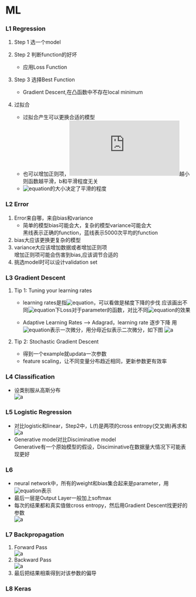 # ML  
### L1  Regression
1. Step 1 选一个model  
2. Step 2 判断function的好坏   
    - 应用Loss Function  
3. Step 3 选择Best Function  
    - Gradient Descent,在凸函数中不存在local minimum  

4. 过拟合  
    - 过拟合产生可以更换合适的模型    
    - 也可以增加正则项，![equation](http://latex.codecogs.com/gif.latex?$W_i$)越小则函数越平滑，b和平滑程度无关
    - ![equation](http://latex.codecogs.com/gif.latex?$\lambda$)的大小决定了平滑的程度  

### L2  Error
1. Error来自哪，来自bias和variance 
    -  简单的模型bias可能会大，复杂的模型variance可能会大  
    黑线表示正确的function，蓝线表示5000次平均的function  
2. bias大应该更换更复杂的模型 
3. variance大应该增加数据或者增加正则项  
    增加正则项可能会伤害到bias,应该调节合适的 
4. 挑选model时可以设计validation set  

### L3 Gradient Descent
1. Tip 1: Tuning your learning rates  

	- learning rates是指![equation](http://latex.codecogs.com/gif.latex?$\eta$)，可以看做是梯度下降的步伐
应该画出不同![equation](http://latex.codecogs.com/gif.latex?$\eta$)下Loss对于parameter的函数，对比不同![equation](http://latex.codecogs.com/gif.latex?$\eta$)的效果  

    - Adaptive Learning Rates --> Adagrad，learning rate 逐步下降 
    用![equation](http://latex.codecogs.com/gif.latex?$g^t$)表示一次微分，用分母近似表示二次微分，如下图
    ![a](http://or2urvelu.bkt.clouddn.com/L3-1.png)  

2. Tip 2: Stochastic Gradient Descent  
    - 得到一个example就updata一次参数  
    - feature scaling，让不同变量分布趋近相同，更新参数更有效率  

### L4 Classification  
- 设类别服从高斯分布  
 ![a](http://or2urvelu.bkt.clouddn.com/L4-1.png) 

### L5 Logistic Regression  
- 对比logistic和linear，Step2中，L(f)是两项的cross entropy(交叉熵)再求和  
![a](http://or2urvelu.bkt.clouddn.com/L5-1.png)  
- Generative model对比Disciminative model  
Generative有一个原始模型的假设，Disciminative在数据量大情况下可能表现更好  

### L6 
- neural network中，所有的weight和bias集合起来是parameter，用![equation](http://latex.codecogs.com/gif.latex?$\theta$)表示
- 最后一层是Output Layer一般加上softmax
- 每次的结果都和真实值做cross entropy，然后用Gradient Descent找更好的参数  
![a](http://or2urvelu.bkt.clouddn.com/L6-01.png)  

### L7 Backpropagation  
1. Forward Pass  
![a](http://or2urvelu.bkt.clouddn.com/L7-1.png)  
2. Backward Pass  
![a](http://or2urvelu.bkt.clouddn.com/L7-2.png)  
3. 最后把结果相乘得到对该参数的偏导
	
### L8 Keras  

